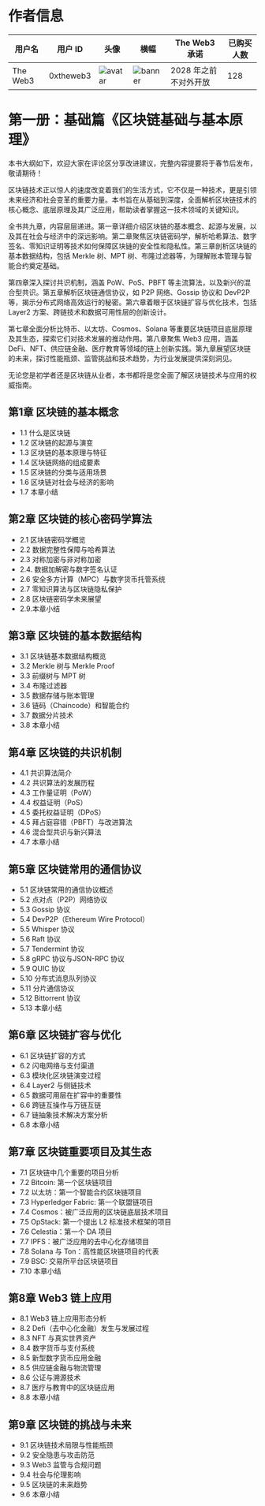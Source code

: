 # 作者信息

| 用户名 | 用户 ID | 头像 | 横幅 | The Web3 承诺 | 已购买人数 |
|--------|---------|------|------|------|--------|
| The Web3 | 0xtheweb3 | ![avatar](https://pbs.twimg.com/profile_images/1781583634979262466/j59yosRR_normal.jpg) | ![banner](https://pbs.twimg.com/profile_banners/1751058789783289856/1713538465) | 2028 年之前不对外开放 | 128 |

# 第一册：基础篇《区块链基础与基本原理》

本书大纲如下，欢迎大家在评论区分享改进建议，完整内容提要将于春节后发布，敬请期待！

区块链技术正以惊人的速度改变着我们的生活方式，它不仅是一种技术，更是引领未来经济和社会变革的重要力量。本书旨在从基础到深度，全面解析区块链技术的核心概念、底层原理及其广泛应用，帮助读者掌握这一技术领域的关键知识。

全书共九章，内容层层递进。第一章详细介绍区块链的基本概念、起源与发展，以及其在社会与经济中的深远影响。第二章聚焦区块链密码学，解析哈希算法、数字签名、零知识证明等技术如何保障区块链的安全性和隐私性。第三章剖析区块链的基本数据结构，包括 Merkle 树、MPT 树、布隆过滤器等，为理解账本管理与智能合约奠定基础。

第四章深入探讨共识机制，涵盖 PoW、PoS、PBFT 等主流算法，以及新兴的混合型共识。第五章解析区块链通信协议，如 P2P 网络、Gossip 协议和 DevP2P 等，揭示分布式网络高效运行的秘密。第六章着眼于区块链扩容与优化技术，包括 Layer2 方案、跨链技术和数据可用性层的创新设计。

第七章全面分析比特币、以太坊、Cosmos、Solana 等重要区块链项目底层原理及其生态，探索它们对技术发展的推动作用。第八章聚焦 Web3 应用，涵盖 DeFi、NFT、供应链金融、医疗教育等领域的链上创新实践。第九章展望区块链的未来，探讨性能瓶颈、监管挑战和技术趋势，为行业发展提供深刻洞见。

无论您是初学者还是区块链从业者，本书都将是您全面了解区块链技术与应用的权威指南。

## 第1章 区块链的基本概念
- 1.1 什么是区块链
- 1.2 区块链的起源与演变
- 1.3 区块链的基本原理与特征
- 1.4 区块链网络的组成要素
- 1.5 区块链的分类与适用场景
- 1.6 区块链对社会与经济的影响
- 1.7 本章小结

## 第2章 区块链的核心密码学算法
- 2.1 区块链密码学概览
- 2.2 数据完整性保障与哈希算法
- 2.3 对称加密与非对称加密
- 2.4. 数据加解密与数字签名认证
- 2.6 安全多方计算（MPC）与数字货币托管系统
- 2.7 零知识算法与区块链隐私保护
- 2.8 区块链密码学未来展望
- 2.9.本章小结

## 第3章 区块链的基本数据结构
- 3.1  区块链基本数据结构概览
- 3.2 Merkle 树与 Merkle Proof
- 3.3 前缀树与 MPT 树
- 3.4 布隆过滤器
- 3.5 数据存储与账本管理
- 3.6 链码（Chaincode）和智能合约
- 3.7 数据分片技术
- 3.8 本章小结

## 第4章 区块链的共识机制
- 4.1 共识算法简介
- 4.2 共识算法的发展历程
- 4.3 工作量证明（PoW）
- 4.4 权益证明（PoS）
- 4.5 委托权益证明（DPoS）
- 4.5 拜占庭容错（PBFT）与改进算法
- 4.6 混合型共识与新兴算法
- 4.7 本章小结

## 第5章 区块链常用的通信协议
- 5.1 区块链常用的通信协议概述
- 5.2 点对点（P2P）网络协议
- 5.3 Gossip 协议
- 5.4 DevP2P（Ethereum Wire Protocol）
- 5.5 Whisper 协议
- 5.6 Raft 协议
- 5.7 Tendermint 协议
- 5.8 gRPC 协议与JSON-RPC 协议
- 5.9 QUIC 协议
- 5.10 分布式消息队列协议
- 5.11 分片通信协议
- 5.12 Bittorrent 协议
- 5.13 本章小结

## 第6章 区块链扩容与优化
- 6.1 区块链扩容的方式
- 6.2 闪电网络与支付渠道
- 6.3 模块化区块链演变过程
- 6.4 Layer2 与侧链技术
- 6.5 数据可用层在扩容中的重要性
- 6.6 跨链互操作与万链互链
- 6.7 链抽象技术解决方案分析
- 6.8 本章小结

## 第7章 区块链重要项目及其生态
- 7.1 区块链中几个重要的项目分析
- 7.2 Bitcoin:  第一个区块链项目
- 7.2 以太坊：第一个智能合约区块链项目
- 7.3 Hyperledger Fabric: 第一个联盟链项目
- 7.4 Cosmos：被广泛应用的区块链底层技术项目
- 7.5 OpStack:  第一个提出 L2 标准技术框架的项目
- 7.6 Celestia：第一个 DA 项目
- 7.7 IPFS：被广泛应用的去中心化存储项目
- 7.8 Solana 与 Ton：高性能区块链项目的代表
- 7.9 BSC: 交易所平台区块链项目
- 7.10 本章小结

## 第8章 Web3 链上应用
- 8.1 Web3 链上应用形态分析
- 8.2 Defi（去中心化金融）发生与发展过程
- 8.3 NFT 与真实世界资产
- 8.4 数字货币与支付系统
- 8.5 新型数字货币应用金融
- 8.5 供应链金融与物流管理
- 8.6 公证与溯源技术
- 8.7 医疗与教育中的区块链应用
- 8.8 本章小结

## 第9章 区块链的挑战与未来
- 9.1 区块链技术局限与性能瓶颈
- 9.2 安全隐患与攻击防范
- 9.3 Web3 监管与合规问题
- 9.4 社会与伦理影响
- 9.5 区块链的未来趋势
- 9.6 本章小结
